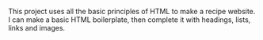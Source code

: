 This project uses all the basic principles of HTML to make a recipe website. 
I can make a basic HTML boilerplate, then complete it with headings, lists, links and images. 